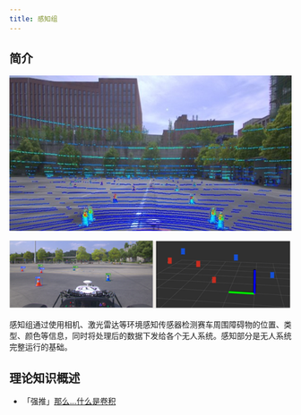 ```yaml
---
title: 感知组
---
```


## 简介

![cam-and-camera-fusion](./../../../assets/images/sensing-and-fusion/cam-and-camera-fusion.jpg)

![actual-and-virtual](./../../../assets/images/sensing-and-fusion/actual-and-virtual.png)

感知组通过使用相机、激光雷达等环境感知传感器检测赛车周围障碍物的位置、类型、颜色等信息，同时将处理后的数据下发给各个无人系统。感知部分是无人系统完整运行的基础。

## 理论知识概述

- 「强推」[那么...什么是卷积](https://www.bilibili.com/video/BV1Vd4y1e7pj)
